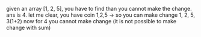 given an array [1, 2, 5], you have to find than you cannot make the change.  ans is 4.
let me clear, 
you have coin 1,2,5 -> so you can make change 1, 2, 5, 3(1+2) now for 4 you cannot make change (it is not possible to make change with sum)

